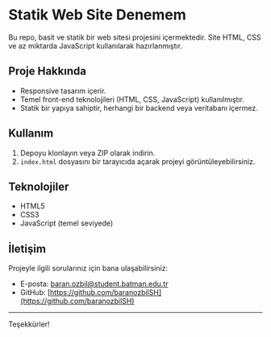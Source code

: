 # Statik Web Site Denemem

Bu repo, basit ve statik bir web sitesi projesini içermektedir. Site HTML, CSS ve az miktarda JavaScript kullanılarak hazırlanmıştır.

## Proje Hakkında

- Responsive tasarım içerir.  
- Temel front-end teknolojileri (HTML, CSS, JavaScript) kullanılmıştır.  
- Statik bir yapıya sahiptir, herhangi bir backend veya veritabanı içermez.

## Kullanım

1. Depoyu klonlayın veya ZIP olarak indirin.  
2. `index.html` dosyasını bir tarayıcıda açarak projeyi görüntüleyebilirsiniz.

## Teknolojiler

- HTML5  
- CSS3  
- JavaScript (temel seviyede)

## İletişim

Projeyle ilgili sorularınız için bana ulaşabilirsiniz:  
- E-posta: baran.ozbil@student.batman.edu.tr
- GitHub: [https://github.com/baranozbilSH](https://github.com/baranozbilSH)

---

Teşekkürler!
